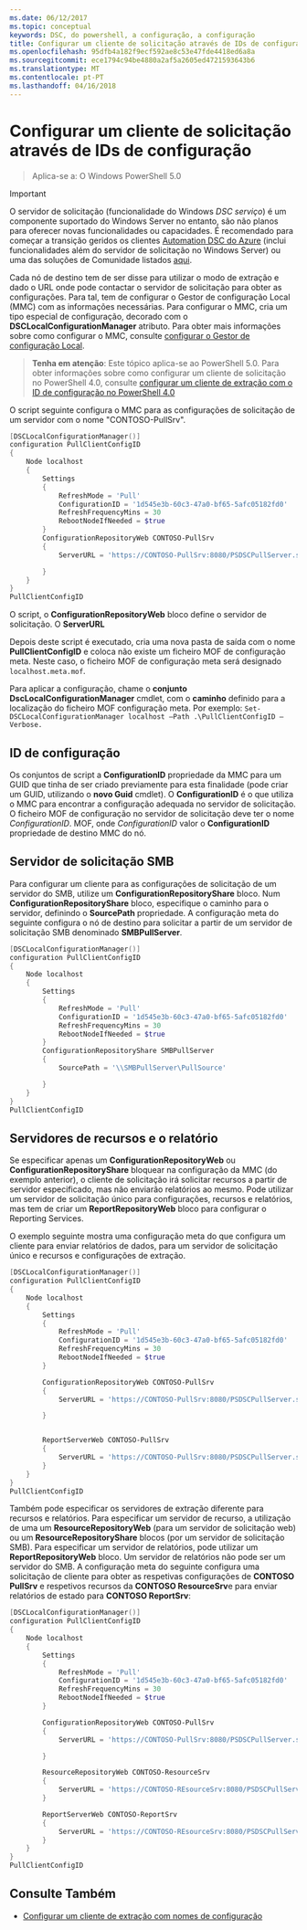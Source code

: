 ```yaml
---
ms.date: 06/12/2017
ms.topic: conceptual
keywords: DSC, do powershell, a configuração, a configuração
title: Configurar um cliente de solicitação através de IDs de configuração
ms.openlocfilehash: 95dfb4a182f9ecf592ae8c53e47fde4418ed6a8a
ms.sourcegitcommit: ece1794c94be4880a2af5a2605ed4721593643b6
ms.translationtype: MT
ms.contentlocale: pt-PT
ms.lasthandoff: 04/16/2018
---
```

# <a name="setting-up-a-pull-client-using-configuration-id"></a>Configurar um cliente de solicitação através de IDs de configuração

> Aplica-se a: O Windows PowerShell 5.0

> [!IMPORTANT]
> O servidor de solicitação (funcionalidade do Windows *DSC serviço*) é um componente suportado do Windows Server no entanto, são não planos para oferecer novas funcionalidades ou capacidades. É recomendado para começar a transição geridos os clientes [Automation DSC do Azure](/azure/automation/automation-dsc-getting-started) (inclui funcionalidades além do servidor de solicitação no Windows Server) ou uma das soluções de Comunidade listados [aqui](pullserver.md#community-solutions-for-pull-service).

Cada nó de destino tem de ser disse para utilizar o modo de extração e dado o URL onde pode contactar o servidor de solicitação para obter as configurações. Para tal, tem de configurar o Gestor de configuração Local (MMC) com as informações necessárias. Para configurar o MMC, cria um tipo especial de configuração, decorado com o **DSCLocalConfigurationManager** atributo. Para obter mais informações sobre como configurar o MMC, consulte [configurar o Gestor de configuração Local](metaConfig.md).

> **Tenha em atenção**: Este tópico aplica-se ao PowerShell 5.0. Para obter informações sobre como configurar um cliente de solicitação no PowerShell 4.0, consulte [configurar um cliente de extração com o ID de configuração no PowerShell 4.0](pullClientConfigID4.md)

O script seguinte configura o MMC para as configurações de solicitação de um servidor com o nome "CONTOSO-PullSrv".

```powershell
[DSCLocalConfigurationManager()]
configuration PullClientConfigID
{
    Node localhost
    {
        Settings
        {
            RefreshMode = 'Pull'
            ConfigurationID = '1d545e3b-60c3-47a0-bf65-5afc05182fd0'
            RefreshFrequencyMins = 30
            RebootNodeIfNeeded = $true
        }
        ConfigurationRepositoryWeb CONTOSO-PullSrv
        {
            ServerURL = 'https://CONTOSO-PullSrv:8080/PSDSCPullServer.svc'

        }
    }
}
PullClientConfigID
```

O script, o **ConfigurationRepositoryWeb** bloco define o servidor de solicitação. O **ServerURL**

Depois deste script é executado, cria uma nova pasta de saída com o nome **PullClientConfigID** e coloca não existe um ficheiro MOF de configuração meta. Neste caso, o ficheiro MOF de configuração meta será designado `localhost.meta.mof`.

Para aplicar a configuração, chame o **conjunto DscLocalConfigurationManager** cmdlet, com o **caminho** definido para a localização do ficheiro MOF configuração meta. Por exemplo: `Set-DSCLocalConfigurationManager localhost –Path .\PullClientConfigID –Verbose.`

## <a name="configuration-id"></a>ID de configuração

Os conjuntos de script a **ConfigurationID** propriedade da MMC para um GUID que tinha de ser criado previamente para esta finalidade (pode criar um GUID, utilizando o **novo Guid** cmdlet). O **ConfigurationID** é o que utiliza o MMC para encontrar a configuração adequada no servidor de solicitação. O ficheiro MOF de configuração no servidor de solicitação deve ter o nome _ConfigurationID_. MOF, onde _ConfigurationID_ valor o **ConfigurationID** propriedade de destino MMC do nó.

## <a name="smb-pull-server"></a>Servidor de solicitação SMB

Para configurar um cliente para as configurações de solicitação de um servidor do SMB, utilize um **ConfigurationRepositoryShare** bloco. Num **ConfigurationRepositoryShare** bloco, especifique o caminho para o servidor, definindo o **SourcePath** propriedade. A configuração meta do seguinte configura o nó de destino para solicitar a partir de um servidor de solicitação SMB denominado **SMBPullServer**.

```powershell
[DSCLocalConfigurationManager()]
configuration PullClientConfigID
{
    Node localhost
    {
        Settings
        {
            RefreshMode = 'Pull'
            ConfigurationID = '1d545e3b-60c3-47a0-bf65-5afc05182fd0'
            RefreshFrequencyMins = 30
            RebootNodeIfNeeded = $true
        }
        ConfigurationRepositoryShare SMBPullServer
        {
            SourcePath = '\\SMBPullServer\PullSource'

        }
    }
}
PullClientConfigID
```

## <a name="resource-and-report-servers"></a>Servidores de recursos e o relatório

Se especificar apenas um **ConfigurationRepositoryWeb** ou **ConfigurationRepositoryShare** bloquear na configuração da MMC (do exemplo anterior), o cliente de solicitação irá solicitar recursos a partir de servidor especificado, mas não enviarão relatórios ao mesmo. Pode utilizar um servidor de solicitação único para configurações, recursos e relatórios, mas tem de criar um **ReportRepositoryWeb** bloco para configurar o Reporting Services.

O exemplo seguinte mostra uma configuração meta do que configura um cliente para enviar relatórios de dados, para um servidor de solicitação único e recursos e configurações de extração.

```powershell
[DSCLocalConfigurationManager()]
configuration PullClientConfigID
{
    Node localhost
    {
        Settings
        {
            RefreshMode = 'Pull'
            ConfigurationID = '1d545e3b-60c3-47a0-bf65-5afc05182fd0'
            RefreshFrequencyMins = 30
            RebootNodeIfNeeded = $true
        }

        ConfigurationRepositoryWeb CONTOSO-PullSrv
        {
            ServerURL = 'https://CONTOSO-PullSrv:8080/PSDSCPullServer.svc'

        }


        ReportServerWeb CONTOSO-PullSrv
        {
            ServerURL = 'https://CONTOSO-PullSrv:8080/PSDSCPullServer.svc'
        }
    }
}
PullClientConfigID
```

Também pode especificar os servidores de extração diferente para recursos e relatórios. Para especificar um servidor de recurso, a utilização de uma um **ResourceRepositoryWeb** (para um servidor de solicitação web) ou um **ResourceRepositoryShare** blocos (por um servidor de solicitação SMB).
Para especificar um servidor de relatórios, pode utilizar um **ReportRepositoryWeb** bloco. Um servidor de relatórios não pode ser um servidor do SMB.
A configuração meta do seguinte configura uma solicitação de cliente para obter as respetivas configurações de **CONTOSO PullSrv** e respetivos recursos da **CONTOSO ResourceSrv**e para enviar relatórios de estado para  **CONTOSO ReportSrv**:

```powershell
[DSCLocalConfigurationManager()]
configuration PullClientConfigID
{
    Node localhost
    {
        Settings
        {
            RefreshMode = 'Pull'
            ConfigurationID = '1d545e3b-60c3-47a0-bf65-5afc05182fd0'
            RefreshFrequencyMins = 30
            RebootNodeIfNeeded = $true
        }

        ConfigurationRepositoryWeb CONTOSO-PullSrv
        {
            ServerURL = 'https://CONTOSO-PullSrv:8080/PSDSCPullServer.svc'

        }

        ResourceRepositoryWeb CONTOSO-ResourceSrv
        {
            ServerURL = 'https://CONTOSO-REsourceSrv:8080/PSDSCPullServer.svc'
        }

        ReportServerWeb CONTOSO-ReportSrv
        {
            ServerURL = 'https://CONTOSO-REsourceSrv:8080/PSDSCPullServer.svc'
        }
    }
}
PullClientConfigID
```

## <a name="see-also"></a>Consulte Também

* [Configurar um cliente de extração com nomes de configuração](pullClientConfigNames.md)